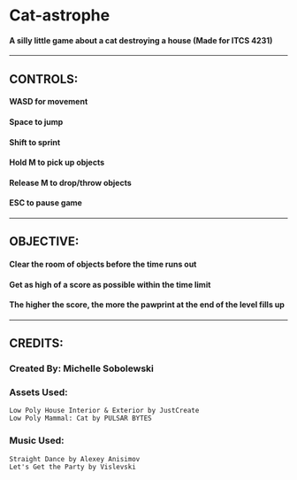 # Cat-astrophe
#### A silly little game about a cat destroying a house (Made for ITCS 4231)
-------------------------------------------------------------------------
## CONTROLS:
#### WASD for movement
#### Space to jump
#### Shift to sprint
#### Hold M to pick up objects
#### Release M to drop/throw objects
#### ESC to pause game
-------------------------------------------------------------------------
## OBJECTIVE:
#### Clear the room of objects before the time runs out
#### Get as high of a score as possible within the time limit
#### The higher the score, the more the pawprint at the end of the level fills up
-------------------------------------------------------------------------
## CREDITS:
### Created By: Michelle Sobolewski
### Assets Used:
```
Low Poly House Interior & Exterior by JustCreate
Low Poly Mammal: Cat by PULSAR BYTES
```
### Music Used:
```
Straight Dance by Alexey Anisimov
Let's Get the Party by Vislevski
```
